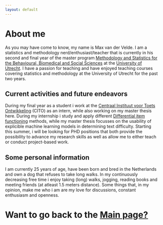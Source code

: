 ```yaml
---
layout: default
---
```



# About me
As you may have come to know, my name is Max van der Velde. I am a statistics and methodology nerd/enthusiast/teacher that is currently in his second and final year of the master program [Methodology and Statistics for the Behavioural, Biomedical and Social Sciences](https://www.uu.nl/masters/en/methodology-and-statistics-behavioural-biomedical-and-social-sciences) at the [University of Utrecht](https://www.uu.nl/). I have a passion for teaching and have enjoyed teaching courses covering statistics and methodology at the University of Utrecht for the past two years.  

## Current activities and future endeavors 
During my final year as a student i work at the [Centraal Instituut voor Toets Ontwikkeling](https://www.cito.nl/) (CITO) as an intern, while also working on my master thesis here. During my internship i study and apply different [Differential item functioning](https://link.springer.com/article/10.1007/s11336-014-9408-y) methods, while my master thesis focusses on the usability of explicible machine learning models in determining text difficulty. Starting this summer, i will be looking for PHD positions that both provide the possibility to advance my research skills as well as allow me to either teach or conduct project-based work. 

## Some personal information
I am currently 25 years of age, have been born and bred in the Netherlands and own a dog that refuses to take long walks. In my continuously decreasing free time i enjoy taking (long) walks, jogging, reading books and meeting friends (at atleast 1.5 meters distance). Some things that, in my opinion, make me who i am are my love for discussions, constant enthusiasm and openness.  



# Want to go back to the [Main page?](https://maxvandervelde.github.io/)
